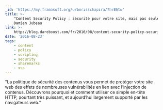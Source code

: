 ```yaml
---
_id: 'https://my.framasoft.org/u/borisschapira/?hrB6tw'
title: >-
    "Content Security Policy : sécurité pour votre site, mais pas seulement",
    Damien Jubeau
link: >-
    http://blog.dareboost.com/fr/2016/08/content-security-policy-securiser-site-web-xss/
date: '2016-08-23'
tags:
    - content
    - policy
    - scripting
    - security
    - sharemarks
    - xss
---
```


<div class="markdown"><p>&quot;La politique de sécurité des contenus vous permet de protéger votre site web des effets de nombreuses vulnérabilités en lien avec l’injection de contenus. Découvrons pourquoi et comment utiliser ce simple en-tête HTTP, pourtant très puissant, et aujourd’hui largement supporté par les navigateurs web.&quot;
</p></div>
